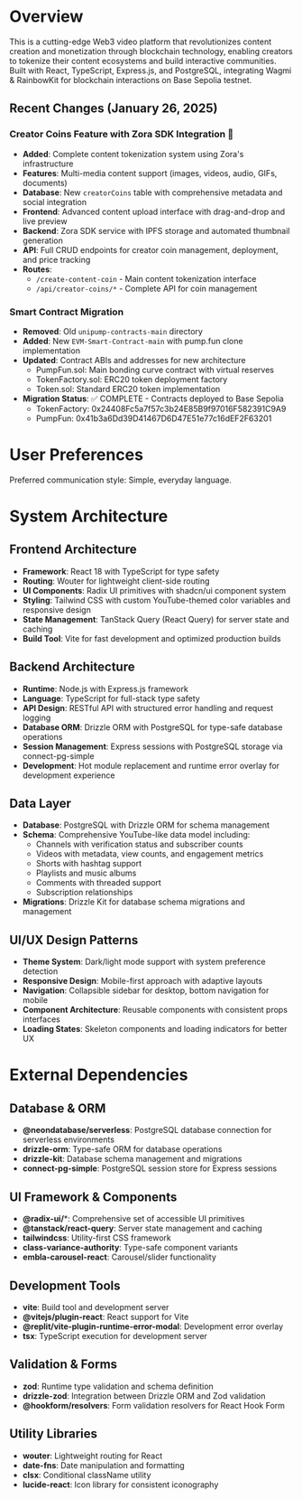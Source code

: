 # Overview

This is a cutting-edge Web3 video platform that revolutionizes content creation and monetization through blockchain technology, enabling creators to tokenize their content ecosystems and build interactive communities. Built with React, TypeScript, Express.js, and PostgreSQL, integrating Wagmi & RainbowKit for blockchain interactions on Base Sepolia testnet.

## Recent Changes (January 26, 2025)

### Creator Coins Feature with Zora SDK Integration 🎨
- **Added**: Complete content tokenization system using Zora's infrastructure
- **Features**: Multi-media content support (images, videos, audio, GIFs, documents)
- **Database**: New `creatorCoins` table with comprehensive metadata and social integration
- **Frontend**: Advanced content upload interface with drag-and-drop and live preview
- **Backend**: Zora SDK service with IPFS storage and automated thumbnail generation
- **API**: Full CRUD endpoints for creator coin management, deployment, and price tracking
- **Routes**: 
  - `/create-content-coin` - Main content tokenization interface
  - `/api/creator-coins/*` - Complete API for coin management

### Smart Contract Migration
- **Removed**: Old `unipump-contracts-main` directory 
- **Added**: New `EVM-Smart-Contract-main` with pump.fun clone implementation
- **Updated**: Contract ABIs and addresses for new architecture
  - PumpFun.sol: Main bonding curve contract with virtual reserves
  - TokenFactory.sol: ERC20 token deployment factory  
  - Token.sol: Standard ERC20 token implementation
- **Migration Status**: ✅ COMPLETE - Contracts deployed to Base Sepolia
  - TokenFactory: 0x24408Fc5a7f57c3b24E85B9f97016F582391C9A9
  - PumpFun: 0x41b3a6Dd39D41467D6D47E51e77c16dEF2F63201

# User Preferences

Preferred communication style: Simple, everyday language.

# System Architecture

## Frontend Architecture
- **Framework**: React 18 with TypeScript for type safety
- **Routing**: Wouter for lightweight client-side routing
- **UI Components**: Radix UI primitives with shadcn/ui component system
- **Styling**: Tailwind CSS with custom YouTube-themed color variables and responsive design
- **State Management**: TanStack Query (React Query) for server state and caching
- **Build Tool**: Vite for fast development and optimized production builds

## Backend Architecture
- **Runtime**: Node.js with Express.js framework
- **Language**: TypeScript for full-stack type safety
- **API Design**: RESTful API with structured error handling and request logging
- **Database ORM**: Drizzle ORM with PostgreSQL for type-safe database operations
- **Session Management**: Express sessions with PostgreSQL storage via connect-pg-simple
- **Development**: Hot module replacement and runtime error overlay for development experience

## Data Layer
- **Database**: PostgreSQL with Drizzle ORM for schema management
- **Schema**: Comprehensive YouTube-like data model including:
  - Channels with verification status and subscriber counts
  - Videos with metadata, view counts, and engagement metrics
  - Shorts with hashtag support
  - Playlists and music albums
  - Comments with threaded support
  - Subscription relationships
- **Migrations**: Drizzle Kit for database schema migrations and management

## UI/UX Design Patterns
- **Theme System**: Dark/light mode support with system preference detection
- **Responsive Design**: Mobile-first approach with adaptive layouts
- **Navigation**: Collapsible sidebar for desktop, bottom navigation for mobile
- **Component Architecture**: Reusable components with consistent props interfaces
- **Loading States**: Skeleton components and loading indicators for better UX

# External Dependencies

## Database & ORM
- **@neondatabase/serverless**: PostgreSQL database connection for serverless environments
- **drizzle-orm**: Type-safe ORM for database operations
- **drizzle-kit**: Database schema management and migrations
- **connect-pg-simple**: PostgreSQL session store for Express sessions

## UI Framework & Components
- **@radix-ui/***: Comprehensive set of accessible UI primitives
- **@tanstack/react-query**: Server state management and caching
- **tailwindcss**: Utility-first CSS framework
- **class-variance-authority**: Type-safe component variants
- **embla-carousel-react**: Carousel/slider functionality

## Development Tools
- **vite**: Build tool and development server
- **@vitejs/plugin-react**: React support for Vite
- **@replit/vite-plugin-runtime-error-modal**: Development error overlay
- **tsx**: TypeScript execution for development server

## Validation & Forms
- **zod**: Runtime type validation and schema definition
- **drizzle-zod**: Integration between Drizzle ORM and Zod validation
- **@hookform/resolvers**: Form validation resolvers for React Hook Form

## Utility Libraries
- **wouter**: Lightweight routing for React
- **date-fns**: Date manipulation and formatting
- **clsx**: Conditional className utility
- **lucide-react**: Icon library for consistent iconography